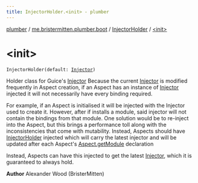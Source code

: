 ```yaml
---
title: InjectorHolder.<init> - plumber
---
```


[plumber](../../index.html) / [me.bristermitten.plumber.boot](../index.html) / [InjectorHolder](index.html) / [&lt;init&gt;](./-init-.html)

# &lt;init&gt;

`InjectorHolder(default: `[`Injector`](https://google.github.io/guice/api-docs/latest/javadoc/com/google/inject/Injector.html)`)`

Holder class for Guice's [Injector](https://google.github.io/guice/api-docs/latest/javadoc/com/google/inject/Injector.html)
Because the current [Injector](https://google.github.io/guice/api-docs/latest/javadoc/com/google/inject/Injector.html) is modified frequently in Aspect creation, if an
Aspect has an instance of [Injector](https://google.github.io/guice/api-docs/latest/javadoc/com/google/inject/Injector.html) injected it will not necessarily have every binding required.

For example, if an Aspect is initialised it will be injected with the Injector used to create it.
However, after if installs a module, said injector will not contain the bindings from that module.
One solution would be to re-inject into the Aspect, but this brings a performance toll along with
the inconsistencies that come with mutability. Instead, Aspects should have [InjectorHolder](index.html) injected
which will carry the latest injector and will be updated after each Aspect's [Aspect.getModule](../../me.bristermitten.plumber.aspect/-aspect/get-module.html) declaration

Instead, Aspects can have this injected to get the latest [Injector](https://google.github.io/guice/api-docs/latest/javadoc/com/google/inject/Injector.html), which it is guaranteed to always hold.

**Author**
Alexander Wood (BristerMitten)

